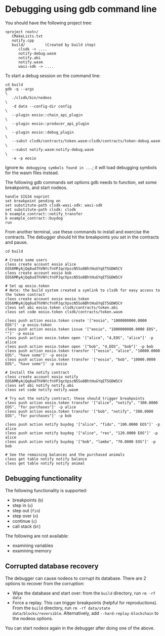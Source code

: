 # Debugging using gdb command line

You should have the following project tree:

```
<project root>/
   CMakeLists.txt
   notify.cpp
   build/         (Created by build step)
      clsdk -> ....
      notify-debug.wasm
      notify.abi
      notify.wasm
      wasi-sdk -> ....
```

To start a debug session on the command line:

```
cd build
gdb -q --args                                                           \
   ./clsdk/bin/nodeos                                                   \
   -d data --config-dir config                                          \
   --plugin eosio::chain_api_plugin                                     \
   --plugin eosio::producer_api_plugin                                  \
   --plugin eosio::debug_plugin                                         \
   --subst clsdk/contracts/token.wasm:clsdk/contracts/token-debug.wasm  \
   --subst notify.wasm:notify-debug.wasm                                \
   -e -p eosio
```

Ignore `No debugging symbols found in ...`; it will load debugging symbols for the wasm files instead.

The following gdb commands set options gdb needs to function, set some breakpoints, and start nodeos.

```
handle SIG34 noprint
set breakpoint pending on
set substitute-path clsdk-wasi-sdk: wasi-sdk
set substitute-path clsdk: clsdk
b example_contract::notify_transfer
b example_contract::buydog
run
```

From another terminal, use these commands to install and exercise the contracts. The debugger should hit the breakpoints you set in the contracts and pause.

```
cd build

# Create some users
cleos create account eosio alice EOS6MRyAjQq8ud7hVNYcfnVPJqcVpscN5So8BhtHuGYqET5GDW5CV
cleos create account eosio bob EOS6MRyAjQq8ud7hVNYcfnVPJqcVpscN5So8BhtHuGYqET5GDW5CV

# Set up eosio.token
# Note: the build system created a symlink to clsdk for easy access to the token contract
cleos create account eosio eosio.token EOS6MRyAjQq8ud7hVNYcfnVPJqcVpscN5So8BhtHuGYqET5GDW5CV
cleos set abi eosio.token clsdk/contracts/token.abi
cleos set code eosio.token clsdk/contracts/token.wasm

cleos push action eosio.token create '["eosio", "1000000000.0000 EOS"]' -p eosio.token
cleos push action eosio.token issue '["eosio", "1000000000.0000 EOS", ""]' -p eosio
cleos push action eosio.token open '["alice", "4,EOS", "alice"]' -p alice
cleos push action eosio.token open '["bob", "4,EOS", "bob"]' -p bob
cleos push action eosio.token transfer '["eosio", "alice", "10000.0000 EOS", "have some"]' -p eosio
cleos push action eosio.token transfer '["eosio", "bob", "10000.0000 EOS", "have some"]' -p eosio

# Install the notify contract
cleos create account eosio notify EOS6MRyAjQq8ud7hVNYcfnVPJqcVpscN5So8BhtHuGYqET5GDW5CV
cleos set abi notify notify.abi
cleos set code notify notify.wasm

# Try out the notify contract; these should trigger breakpoints
cleos push action eosio.token transfer '["alice", "notify", "300.0000 EOS", "for purchases"]' -p alice
cleos push action eosio.token transfer '["bob", "notify", "300.0000 EOS", "for purchases"]' -p bob

cleos push action notify buydog '["alice", "fido", "100.0000 EOS"]' -p alice
cleos push action notify buydog '["alice", "rex", "120.0000 EOS"]' -p alice
cleos push action notify buydog '["bob", "lambo", "70.0000 EOS"]' -p bob

# See the remaining balances and the purchased animals
cleos get table notify notify balance
cleos get table notify notify animal
```

## Debugging functionality

The following functionality is supported:
* breakpoints (`b`)
* step in (`s`)
* step out (`fin`)
* step over (`n`)
* continue (`c`)
* call stack (`bt`)

The following are not available:
* examining variables
* examining memory

## Corrupted database recovery

The debugger can cause nodeos to corrupt its database. There are 2 options to recover from the corruption:

* Wipe the database and start over: from the `build` directory, run `rm -rf data`
* Force a replay. This can trigger breakpoints (helpful for reproductions). From the `build` directory, run `rm -rf data/state data/blocks/reversible`. Alternatively, add `--hard-replay-blockchain` to the nodeos options.

You can start nodeos again in the debugger after doing one of the above.
